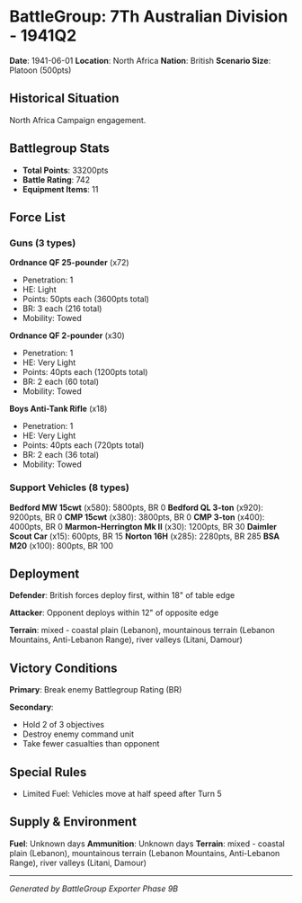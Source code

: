 # BattleGroup: 7Th Australian Division - 1941Q2

**Date**: 1941-06-01
**Location**: North Africa
**Nation**: British
**Scenario Size**: Platoon (500pts)

## Historical Situation

North Africa Campaign engagement.

## Battlegroup Stats

- **Total Points**: 33200pts
- **Battle Rating**: 742
- **Equipment Items**: 11

## Force List

### Guns (3 types)

**Ordnance QF 25-pounder** (x72)
- Penetration: 1
- HE: Light
- Points: 50pts each (3600pts total)
- BR: 3 each (216 total)
- Mobility: Towed

**Ordnance QF 2-pounder** (x30)
- Penetration: 1
- HE: Very Light
- Points: 40pts each (1200pts total)
- BR: 2 each (60 total)
- Mobility: Towed

**Boys Anti-Tank Rifle** (x18)
- Penetration: 1
- HE: Very Light
- Points: 40pts each (720pts total)
- BR: 2 each (36 total)
- Mobility: Towed

### Support Vehicles (8 types)

**Bedford MW 15cwt** (x580): 5800pts, BR 0
**Bedford QL 3-ton** (x920): 9200pts, BR 0
**CMP 15cwt** (x380): 3800pts, BR 0
**CMP 3-ton** (x400): 4000pts, BR 0
**Marmon-Herrington Mk II** (x30): 1200pts, BR 30
**Daimler Scout Car** (x15): 600pts, BR 15
**Norton 16H** (x285): 2280pts, BR 285
**BSA M20** (x100): 800pts, BR 100

## Deployment

**Defender**: British forces deploy first, within 18" of table edge

**Attacker**: Opponent deploys within 12" of opposite edge

**Terrain**: mixed - coastal plain (Lebanon), mountainous terrain (Lebanon Mountains, Anti-Lebanon Range), river valleys (Litani, Damour)

## Victory Conditions

**Primary**: Break enemy Battlegroup Rating (BR)

**Secondary**:
- Hold 2 of 3 objectives
- Destroy enemy command unit
- Take fewer casualties than opponent

## Special Rules

- Limited Fuel: Vehicles move at half speed after Turn 5

## Supply & Environment

**Fuel**: Unknown days
**Ammunition**: Unknown days
**Terrain**: mixed - coastal plain (Lebanon), mountainous terrain (Lebanon Mountains, Anti-Lebanon Range), river valleys (Litani, Damour)

---

*Generated by BattleGroup Exporter Phase 9B*
